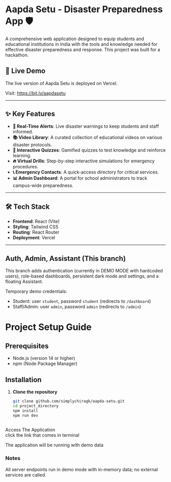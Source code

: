 # Aapda Setu - Disaster Preparedness App 🛡️

A comprehensive web application designed to equip students and educational institutions in India with the tools and knowledge needed for effective disaster preparedness and response. This project was built for a hackathon.

## 🚀 Live Demo

The live version of Aapda Setu is deployed on Vercel.

Visit: https://bit.ly/aapdasetu

---

## ✨ Key Features

- **🚨 Real-Time Alerts**: Live disaster warnings to keep students and staff informed.
- **📚 Video Library**: A curated collection of educational videos on various disaster protocols.
- **🧠 Interactive Quizzes**: Gamified quizzes to test knowledge and reinforce learning.
- **🔥 Virtual Drills**: Step-by-step interactive simulations for emergency procedures.
- **📞 Emergency Contacts**: A quick-access directory for critical services.
- **📊 Admin Dashboard**: A portal for school administrators to track campus-wide preparedness.

---

## 🛠️ Tech Stack

- **Frontend**: React (Vite)
- **Styling**: Tailwind CSS
- **Routing**: React Router
- **Deployment**: Vercel

---

## Auth, Admin, Assistant (This branch)

This branch adds authentication (currently in DEMO MODE with hardcoded users), role-based dashboards, persistent dark mode and settings, and a floating Assistant.

Temporary demo credentials:

- Student: user `student`, password `student` (redirects to `/dashboard`)
- Staff/Admin: user `admin`, password `admin` (redirects to `/admin`)

# Project Setup Guide

## Prerequisites
- Node.js (version 14 or higher)
- npm (Node Package Manager)

## Installation

1. **Clone the repository**
   ```bash
   git clone github.com/simplychiragk/aapda-setu.git
   cd project_directory
   npm install
   npm run dev
  
Access The Application <br>
click the link that comes in terminal

The application will be running with demo data


### Notes

All server endpoints run in demo mode with in-memory data; no external services are called.
